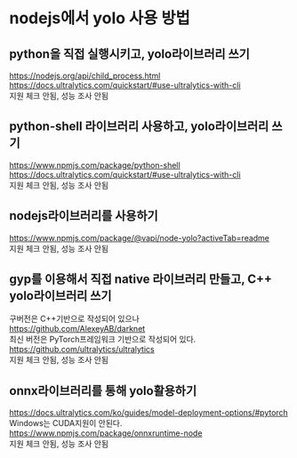 # nodejs에서 yolo 사용 방법

## python을 직접 실행시키고, yolo라이브러리 쓰기
https://nodejs.org/api/child_process.html<br>
https://docs.ultralytics.com/quickstart/#use-ultralytics-with-cli<br>
지원 체크 안됨, 성능 조사 안됨<br>

## python-shell 라이브러리 사용하고, yolo라이브러리 쓰기
https://www.npmjs.com/package/python-shell<br>
https://docs.ultralytics.com/quickstart/#use-ultralytics-with-cli<br>
지원 체크 안됨, 성능 조사 안됨<br>

## nodejs라이브러리를 사용하기
https://www.npmjs.com/package/@vapi/node-yolo?activeTab=readme<br>
지원 체크 안됨, 성능 조사 안됨<br>

## gyp를 이용해서 직접 native 라이브러리 만들고, C++ yolo라이브러리 쓰기
구버전은 C++기반으로 작성되어 있으나<br>
https://github.com/AlexeyAB/darknet<br>
최신 버전은 PyTorch프레임워크 기반으로 작성되어 있다.<br>
https://github.com/ultralytics/ultralytics<br>
지원 체크 안됨, 성능 조사 안됨<br>

## onnx라이브러리를 통해 yolo활용하기
https://docs.ultralytics.com/ko/guides/model-deployment-options/#pytorch<br>
Windows는 CUDA지원이 안된다.<br>
https://www.npmjs.com/package/onnxruntime-node<br>
지원 체크 안됨, 성능 조사 안됨<br>

